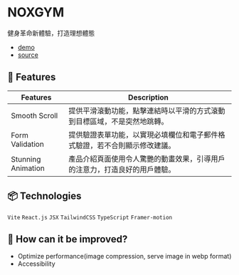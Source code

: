 # NOXGYM

健身革命新體驗，打造理想體態

- [demo](https://noxgym.vercel.app/)
- [source](https://github.com/jerryhuangyu/FitnessWebPage)

## 🦄 Features

| Features                 | Description                                                                                              |
| ------------------------ | -------------------------------------------------------------------------------------------------------- |
| Smooth Scroll            | 提供平滑滾動功能，點擊連結時以平滑的方式滾動到目標區域，不是突然地跳轉。                                             |
| Form Validation          | 提供驗證表單功能，以實現必填欄位和電子郵件格式驗證，若不合則顯示修改建議。                                           |
| Stunning Animation       | 產品介紹頁面使用令人驚艷的動畫效果，引導用戶的注意力，打造良好的用戶體驗。                                           |

## 📦 Technologies

`Vite` `React.js` `JSX` `TailwindCSS` `TypeScript` `Framer-motion`

## 💭 How can it be improved?

- Optimize performance(image compression, serve image in webp format)
- Accessibility
